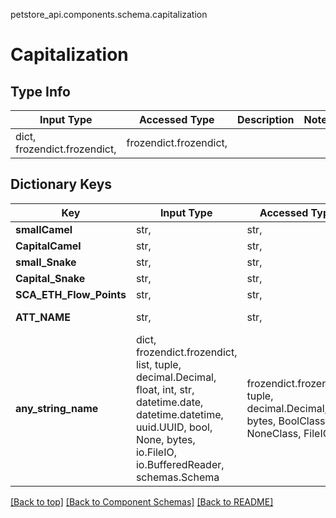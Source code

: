 <a name="top"></a>
petstore_api.components.schema.capitalization
# Capitalization

## Type Info
Input Type | Accessed Type | Description | Notes
------------ | ------------- | ------------- | -------------
dict, frozendict.frozendict,  | frozendict.frozendict,  |  |

## Dictionary Keys
Key | Input Type | Accessed Type | Description | Notes
------------ | ------------- | ------------- | ------------- | -------------
**smallCamel** | str,  | str,  |  | [optional]
**CapitalCamel** | str,  | str,  |  | [optional]
**small_Snake** | str,  | str,  |  | [optional]
**Capital_Snake** | str,  | str,  |  | [optional]
**SCA_ETH_Flow_Points** | str,  | str,  |  | [optional]
**ATT_NAME** | str,  | str,  | Name of the pet  | [optional]
**any_string_name** | dict, frozendict.frozendict, list, tuple, decimal.Decimal, float, int, str, datetime.date, datetime.datetime, uuid.UUID, bool, None, bytes, io.FileIO, io.BufferedReader, schemas.Schema | frozendict.frozendict, tuple, decimal.Decimal, str, bytes, BoolClass, NoneClass, FileIO | any string name can be used but the value must be the correct type | [optional]

[[Back to top]](#top) [[Back to Component Schemas]](../../../README.md#Component-Schemas) [[Back to README]](../../../README.md)
